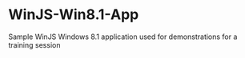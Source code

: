 # WinJS-Win8.1-App
Sample WinJS Windows 8.1 application used for demonstrations for a training session
